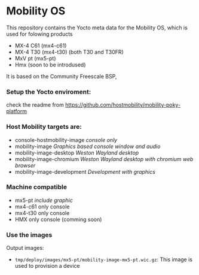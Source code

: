 # Mobility OS

This repository contains the Yocto meta data for the Mobility OS,
which is used for folowing products

- MX-4 C61 (mx4-c61)
- MX-4 T30 (mx4-t30) (both T30 and T30FR)
- MxV pt (mx5-pt)
- Hmx (soon to be introdused)

It is based on the Community Freescale BSP,

### Setup the Yocto enviroment:
check the readme from https://github.com/hostmobility/mobility-poky-platform

### Host Mobility targets are:
- console-hostmobility-image *console only*
- mobility-image *Graphics based console window and audio*
- mobility-image-desktop *Weston Wayland desktop*
- mobility-image-chromium *Weston Wayland desktop with chromium web browser*
- mobility-image-development *Development with graphics*
### Machine compatible
- mx5-pt *include graphic*
- mx4-c61 only console
- mx4-t30 only console
- HMX only console (comming soon)
    
### Use the images

Output images:

- `tmp/deploy/images/mx5-pt/mobility-image-mx5-pt.wic.gz`:
  This image is used to provision a device


